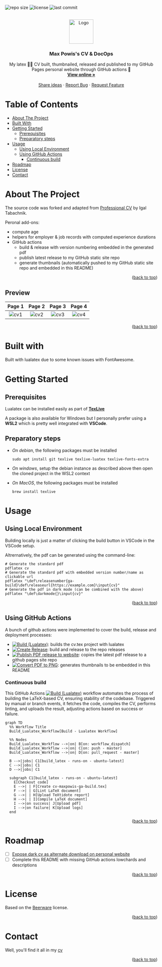 <a name="readme-top"></a>

![repo size](https://img.shields.io/github/repo-size/maxpowis/cv)
![license](https://img.shields.io/github/license/maxpowis/cv)
![last commit](https://img.shields.io/github/last-commit/maxpowis/cv)

<!-- PROJECT LOGO -->
<br />
<div align="center">
  <a href="https://github.com/maxpowis/cv">
    <img src="https://max.pow.is/assets/img/cv/cv-00.png" alt="Logo" height="80">
  </a>

  <h3 align="center">Max Powis's CV & DocOps</h3>

  <p align="center">
    My latex 🧔‍♂️ CV built, thumbnailed, released and published to my GitHub Pages personal website through GitHub actions 🤘
    <br />
    <a href="https://max.pow.is/cv"><strong>View online »</strong></a>
    <br />
    <br />
    <a href="https://github.com/maxpowis/cv/discussions">Share ideas</a>
    ·
    <a href="https://github.com/maxpowis/cv/issues">Report Bug</a>
    ·
    <a href="https://github.com/maxpowis/cv/issues">Request Feature</a>
  </p>
</div>

<!-- TABLE OF CONTENTS -->
# Table of Contents

* [About The Project](#about-the-project)
* [Built With](#built-with)
* [Getting Started](#getting-started)
    * [Prerequisites](#prerequisites)
    * [Preparatory steps](#preparatory-steps)
* [Usage](#usage)
    * [Using Local Environment](#using-local-environment)
    * [Using GitHub Actions](#using-github-actions)
        * [Continuous build](#continuous-build)
* [Roadmap](#roadmap)
* [License](#license)
* [Contact](#contact)

<!-- ABOUT THE PROJECT -->
# About The Project

The source code was forked and adapted from [Professional CV](https://github.com/hmemcpy/cv) by Igal Tabachnik.

Peronal add-ons:

* compute age
* helpers for employer & job records with computed experience durations
* GitHub actions
  * build & release with version numbering embedded in the generated pdf
  * publish latest release to my  GitHub    static site repo
  * generate thumbnails (automatically pushed to my  GitHub   static site repo and embedded in this README)

<p align="right">(<a href="#readme-top">back to top</a>)</p>

## Preview

Page 1 | Page 2 | Page 3 | Page 4
:--------------:|:---------------:|:---------------:|:---------------:
![cv1](https://max.pow.is/assets/img/cv/cv-00.png)| ![cv2](https://max.pow.is/assets/img/cv/cv-01.png)| ![cv3](https://max.pow.is/assets/img/cv/cv-02.png)| ![cv4](https://max.pow.is/assets/img/cv/cv-03.png)

<p align="right">(<a href="#readme-top">back to top</a>)</p>

# Built with

Built with lualatex due to some known issues with FontAwesome.

# Getting Started

## Prerequisites

Lualatex can be installed easily as part of **[TexLive](https://www.tug.org/texlive/quickinstall.html)**

A package is also available for Windows but I personally prefer using a **WSL2** which is pretty well integrated with **VSCode**.

## Preparatory steps

* *On debian*, the following packages must be installed

    ```shell
    sudo apt install git texlive texlive-luatex texlive-fonts-extra
    ```

* *On windows*, setup the debian instance as described above then open the cloned project in the WSL2 context
* *On MacOS*, the following packages must be installed

    ```shell
    brew install texlive
    ```

# Usage

## Using Local Environment

Building locally is just a matter of clicking the build button in VSCode in the VSCode setup.

Altrernatively, the pdf can be generated using the command-line:

```shell
# Generate the standard pdf
pdflatex cv
# Generate the standard pdf with embedded version number/name as clickable url
pdflatex "\def\releasenumber{ga-build}\def\releaseurl{https://example.com}\input{cv}"
# Generate the pdf in dark mode (can be combined with the above)
pdflatex "\def\darkmode{}\input{cv}"
```

<p align="right">(<a href="#readme-top">back to top</a>)</p>

## Using GitHub Actions

A bunch of github actions were implemented to cover the build, release and deployment processes:

* [![Build (Lualatex)](https://github.com/maxpowis/cv/actions/workflows/build.yml/badge.svg)](https://github.com/maxpowis/cv/actions/workflows/build.yml): builds the cv.tex project with lualatex
* [![Create Release](https://github.com/maxpowis/cv/actions/workflows/release.yml/badge.svg)](https://github.com/maxpowis/cv/actions/workflows/release.yml): build and release to the repo releases
* [![Publish PDF release to website](https://github.com/maxpowis/cv/actions/workflows/deploy.yml/badge.svg)](https://github.com/maxpowis/cv/actions/workflows/deploy.yml): copies the latest pdf release to a github pages site repo
* [![Convert PDF to PNG](https://github.com/maxpowis/cv/actions/workflows/png.yml/badge.svg)](https://github.com/maxpowis/cv/actions/workflows/png.yml): generates thumbnails to be embedded in this README

### Continuous build

This GitHub Actions [![Build (Lualatex)](https://github.com/maxpowis/cv/actions/workflows/build.yml/badge.svg)](https://github.com/maxpowis/cv/actions/workflows/build.yml) workflow automates the process of building the LaTeX-based CV, ensuring stability of the codebase. Triggered by manual or branch events, it fetches the code, compiles the CV, performs linting, and uploads the result, adjusting actions based on success or failure.

```mermaid
graph TD
  %% Workflow Title
  Build_Lualatex_Workflow[Build - Lualatex Workflow]
  
  %% Nodes
  Build_Lualatex_Workflow -->|on| B[on: workflow_dispatch]
  Build_Lualatex_Workflow -->|on| C[on: push - master]
  Build_Lualatex_Workflow -->|on| D[on: pull_request - master]
  
  B -->|jobs| C1[build_latex - runs-on - ubuntu-latest]
  C -->|jobs| C1
  D -->|jobs| C1
  
  subgraph C1[build_latex - runs-on - ubuntu-latest]
    E[Checkout code]
    E -->| | F[Create cv-maxpowis-ga-build.tex]
    F -->| | G[Lint LaTeX document]
    G -->| | H[Upload TeXtidote report]
    H -->| | I[Compile LaTeX document]
    I -->|on success| J[Upload pdf]
    I -->|on failure| K[Upload logs]
  end
```

<p align="right">(<a href="#readme-top">back to top</a>)</p>

<!-- ROADMAP -->
# Roadmap

* [ ] [Expose dark cv as alternate download on personal website](https://github.com/maxpowis/cv/milestone/3)
* [ ] Complete this README with missing GitHub actions lowchards and descriptions

<p align="right">(<a href="#readme-top">back to top</a>)</p>

<!-- LICENSE -->
# License

Based on the [Beerware](https://en.wikipedia.org/wiki/Beerware) license.

<p align="right">(<a href="#readme-top">back to top</a>)</p>

<!-- CONTACT -->
# Contact

Well, you'll find it all in my [cv](https://max.pow.is/cv.)

<p align="right">(<a href="#readme-top">back to top</a>)</p>
